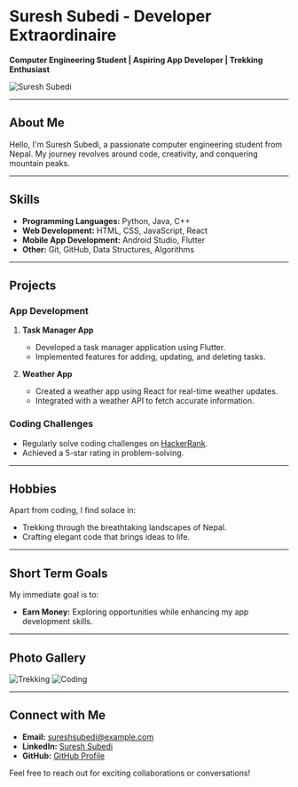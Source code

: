 # Suresh Subedi - Developer Extraordinaire

**Computer Engineering Student | Aspiring App Developer | Trekking Enthusiast**

![Suresh Subedi](https://drive.google.com/file/d/13W7T50SzXpjaoUS1XmUxUPBNsc6fGA1l/view?usp=sharing)

---

## About Me

Hello, I'm Suresh Subedi, a passionate computer engineering student from Nepal. My journey revolves around code, creativity, and conquering mountain peaks.

---

## Skills

- **Programming Languages:** Python, Java, C++
- **Web Development:** HTML, CSS, JavaScript, React
- **Mobile App Development:** Android Studio, Flutter
- **Other:** Git, GitHub, Data Structures, Algorithms

---

## Projects

### App Development

1. **Task Manager App**
   - Developed a task manager application using Flutter.
   - Implemented features for adding, updating, and deleting tasks.

2. **Weather App**
   - Created a weather app using React for real-time weather updates.
   - Integrated with a weather API to fetch accurate information.

### Coding Challenges

- Regularly solve coding challenges on [HackerRank](https://www.hackerrank.com/sureshsubedi).
- Achieved a 5-star rating in problem-solving.

---

## Hobbies

Apart from coding, I find solace in:

- Trekking through the breathtaking landscapes of Nepal.
- Crafting elegant code that brings ideas to life.

---

## Short Term Goals

My immediate goal is to:

- **Earn Money:** Exploring opportunities while enhancing my app development skills.

---

## Photo Gallery

![Trekking](https://drive.google.com/file/d/13W7T50SzXpjaoUS1XmUxUPBNsc6fGA1l/view?usp=sharing)
![Coding](https://drive.google.com/file/d/13W7T50SzXpjaoUS1XmUxUPBNsc6fGA1l/view?usp=sharing)

---

## Connect with Me

- **Email:** [sureshsubedi@example.com](mailto:sureshsubedi@example.com)
- **LinkedIn:** [Suresh Subedi](https://www.linkedin.com/in/sureshsubedi/)
- **GitHub:** [GitHub Profile](https://github.com/sureshsubedi)

Feel free to reach out for exciting collaborations or conversations!

